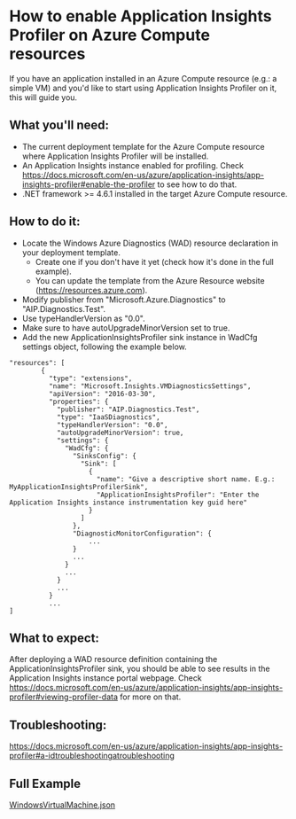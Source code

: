 # How to enable Application Insights Profiler on Azure Compute resources

If you have an application installed in an Azure Compute resource (e.g.: a simple VM)
and you'd like to start using Application Insights Profiler on it, this will guide you.


## What you'll need:

* The current deployment template for the Azure Compute resource where Application Insights Profiler will be installed.
* An Application Insights instance enabled for profiling. Check https://docs.microsoft.com/en-us/azure/application-insights/app-insights-profiler#enable-the-profiler to see how to do that.
* .NET framework >= 4.6.1 installed in the target Azure Compute resource.


## How to do it:

* Locate the Windows Azure Diagnostics (WAD) resource declaration in your deployment template.
  * Create one if you don't have it yet (check how it's done in the full example).
  * You can update the template from the Azure Resource website (https://resources.azure.com).
* Modify publisher from "Microsoft.Azure.Diagnostics" to "AIP.Diagnostics.Test".
* Use typeHandlerVersion as "0.0".
* Make sure to have autoUpgradeMinorVersion set to true.
* Add the new ApplicationInsightsProfiler sink instance in WadCfg settings object, following the example below.

```
"resources": [
        {
          "type": "extensions",
          "name": "Microsoft.Insights.VMDiagnosticsSettings",
          "apiVersion": "2016-03-30",
          "properties": {
            "publisher": "AIP.Diagnostics.Test",
            "type": "IaaSDiagnostics",
            "typeHandlerVersion": "0.0",
            "autoUpgradeMinorVersion": true,
            "settings": {
              "WadCfg": {
                "SinksConfig": {
                  "Sink": [
                    {
                      "name": "Give a descriptive short name. E.g.: MyApplicationInsightsProfilerSink",
                      "ApplicationInsightsProfiler": "Enter the Application Insights instance instrumentation key guid here"
                    }
                  ]
                },
                "DiagnosticMonitorConfiguration": {
                    ...
                }
                ...
              }
              ...
            }
            ...
          }
          ...
]
```


## What to expect:

After deploying a WAD resource definition containing the ApplicationInsightsProfiler sink,
you should be able to see results in the Application Insights instance portal webpage.
Check https://docs.microsoft.com/en-us/azure/application-insights/app-insights-profiler#viewing-profiler-data for more on that.


## Troubleshooting:

https://docs.microsoft.com/en-us/azure/application-insights/app-insights-profiler#a-idtroubleshootingatroubleshooting


## Full Example
[WindowsVirtualMachine.json](https://wadexample.blob.core.windows.net/wadexample/WindowsVirtualMachine.json)
